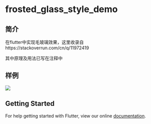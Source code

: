 # frosted_glass_style_demo
## 简介
在flutter中实现毛玻璃效果，这里收录自https://stackoverrun.com/cn/q/11972419

其中原理及用法已写在注释中
## 样例
![](https://user-gold-cdn.xitu.io/2018/9/27/1661957ae7b06733?w=362&h=640&f=gif&s=16349)

## Getting Started

For help getting started with Flutter, view our online
[documentation](https://flutter.io/).
